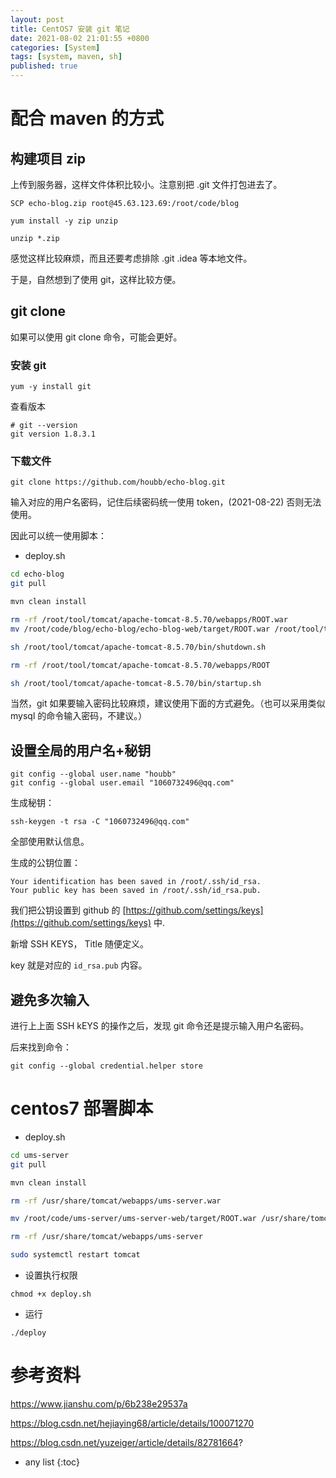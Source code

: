 ```yaml
---
layout: post
title: CentOS7 安装 git 笔记
date: 2021-08-02 21:01:55 +0800
categories: [System]
tags: [system, maven, sh]
published: true
---
```



# 配合 maven 的方式

## 构建项目 zip

上传到服务器，这样文件体积比较小。注意别把 .git 文件打包进去了。

```
SCP echo-blog.zip root@45.63.123.69:/root/code/blog
```

```
yum install -y zip unzip
```

```
unzip *.zip
```

感觉这样比较麻烦，而且还要考虑排除 .git .idea 等本地文件。

于是，自然想到了使用 git，这样比较方便。

## git clone 

如果可以使用 git clone 命令，可能会更好。

### 安装 git

```
yum -y install git
```

查看版本

```
# git --version
git version 1.8.3.1
```

### 下载文件

```
git clone https://github.com/houbb/echo-blog.git
```

输入对应的用户名密码，记住后续密码统一使用 token，(2021-08-22) 否则无法使用。

因此可以统一使用脚本：

- deploy.sh

```sh
cd echo-blog
git pull

mvn clean install

rm -rf /root/tool/tomcat/apache-tomcat-8.5.70/webapps/ROOT.war
mv /root/code/blog/echo-blog/echo-blog-web/target/ROOT.war /root/tool/tomcat/apache-tomcat-8.5.70/webapps/ROOT.war

sh /root/tool/tomcat/apache-tomcat-8.5.70/bin/shutdown.sh

rm -rf /root/tool/tomcat/apache-tomcat-8.5.70/webapps/ROOT

sh /root/tool/tomcat/apache-tomcat-8.5.70/bin/startup.sh
```

当然，git 如果要输入密码比较麻烦，建议使用下面的方式避免。（也可以采用类似 mysql 的命令输入密码，不建议。）

## 设置全局的用户名+秘钥

```
git config --global user.name "houbb"
git config --global user.email "1060732496@qq.com"
```

生成秘钥：

```
ssh-keygen -t rsa -C "1060732496@qq.com"
```

全部使用默认信息。

生成的公钥位置：

```
Your identification has been saved in /root/.ssh/id_rsa.
Your public key has been saved in /root/.ssh/id_rsa.pub.
```

我们把公钥设置到 github 的 [https://github.com/settings/keys](https://github.com/settings/keys) 中.

新增 SSH KEYS， Title 随便定义。

key 就是对应的 `id_rsa.pub` 内容。

## 避免多次输入

进行上上面 SSH kEYS 的操作之后，发现 git 命令还是提示输入用户名密码。

后来找到命令：

```
git config --global credential.helper store
```

# centos7 部署脚本

- deploy.sh

```sh
cd ums-server
git pull

mvn clean install

rm -rf /usr/share/tomcat/webapps/ums-server.war

mv /root/code/ums-server/ums-server-web/target/ROOT.war /usr/share/tomcat/webapps/ums-server.war

rm -rf /usr/share/tomcat/webapps/ums-server

sudo systemctl restart tomcat
```

- 设置执行权限

```
chmod +x deploy.sh
```

- 运行

```
./deploy
```

# 参考资料

https://www.jianshu.com/p/6b238e29537a

https://blog.csdn.net/hejiaying68/article/details/100071270

https://blog.csdn.net/yuzeiger/article/details/82781664?

* any list
{:toc}